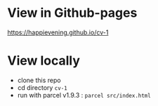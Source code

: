 # View in Github-pages
https://happievening.github.io/cv-1
# View locally
* clone this repo
* cd directory `cv-1`
* run with parcel v1.9.3 : `parcel src/index.html`
